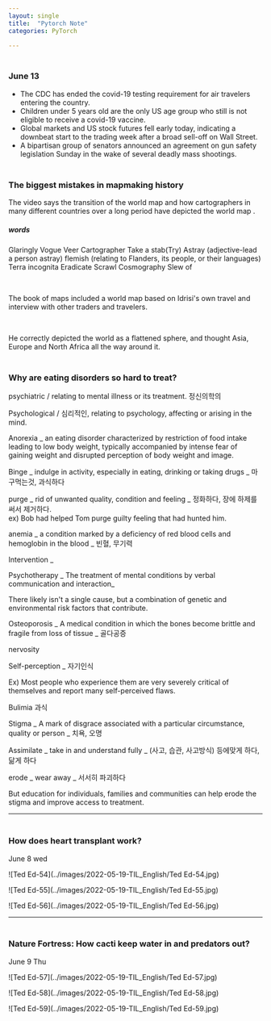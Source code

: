 ```yaml
---
layout: single
title:  "Pytorch Note"
categories: PyTorch

---
```


### <br>June 13 

- The CDC has ended the covid-19 testing requirement for air travelers entering the country.
- Children under 5 years old are the only US age group who still is not eligible to receive a covid-19 vaccine.
- Global markets and US stock futures fell early today, indicating a downbeat start to the trading week after a broad sell-off on Wall Street.
- A bipartisan group of senators announced an agreement on gun safety legislation Sunday in the wake of several deadly mass shootings.





### <br>The biggest mistakes in mapmaking history

The video says the transition of the world map and how cartographers in many different countries over a long period have depicted the world map .

##### words

Glaringly 
Vogue 
Veer 
Cartographer
Take a stab(Try) 
Astray (adjective-lead a person astray) 
flemish (relating to Flanders, its people, or their languages) 
Terra incognita
Eradicate
Scrawl
Cosmography
Slew of

<br>

The book of maps included a world map based on Idrisi's own travel and interview with other traders and travelers.

<br>

He correctly depicted the world as a flattened sphere, and thought Asia, Europe and North Africa all the way around it.



### <br>Why are eating disorders so hard to treat?



psychiatric / relating to mental illness or its treatment. 정신의학의

Psychological / 심리적인, relating to psychology, affecting or arising in the mind.

Anorexia _ an eating disorder characterized by restriction of food intake leading to low body weight, typically accompanied by intense fear of gaining weight and disrupted perception of body weight and image.

Binge _ indulge in activity, especially in eating, drinking or taking drugs _ 마구먹는것, 과식하다

purge _ rid of unwanted quality, condition and feeling _ 정화하다, 장에 하제를 써서 제거하다.
<br>ex) Bob had helped Tom purge guilty feeling that had hunted him.

anemia _ a condition marked by a deficiency of red blood cells and hemoglobin in the blood _ 빈혈, 무기력

Intervention _

Psychotherapy _ The treatment of mental conditions by verbal communication and interaction_

There likely isn't a single cause, but a combination of genetic and environmental risk factors that contribute.

Osteoporosis _ A medical condition in which the bones become brittle and fragile from loss of tissue _ 골다공증

nervosity 

Self-perception _  자기인식

Ex) Most people who experience them are very severely critical of themselves and report many self-perceived flaws.

Bulimia 과식

Stigma _ A mark of disgrace associated with a particular circumstance, quality or person _ 치욕, 오명

Assimilate _ take in and understand fully _ (사고, 습관, 사고방식) 등에맞게 하다, 닮게 하다

erode _ wear away _ 서서히 파괴하다

But education for individuals, families and communities can help erode the stigma and improve access to treatment. 



------

### <br>How does heart transplant work? 

June 8 wed

![Ted Ed-54](../images/2022-05-19-TIL_English/Ted Ed-54.jpg)

![Ted Ed-55](../images/2022-05-19-TIL_English/Ted Ed-55.jpg)

![Ted Ed-56](../images/2022-05-19-TIL_English/Ted Ed-56.jpg)



------

### <br>Nature Fortress: How cacti keep water in and predators out? 

June 9 Thu

![Ted Ed-57](../images/2022-05-19-TIL_English/Ted Ed-57.jpg)

![Ted Ed-58](../images/2022-05-19-TIL_English/Ted Ed-58.jpg)

![Ted Ed-59](../images/2022-05-19-TIL_English/Ted Ed-59.jpg)